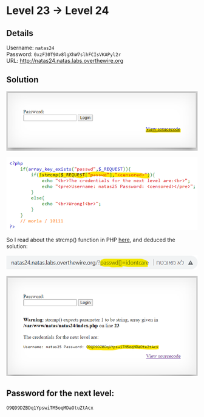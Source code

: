 # Level 23 → Level 24

## Details
Username: `natas24`<br />
Password: `0xzF30T9Av8lgXhW7slhFCIsVKAPyl2r`<br />
URL:      http://natas24.natas.labs.overthewire.org

## Solution
![](0.png)

![](1.png)

So I read about the strcmp() function in PHP [here](https://www.php.net/manual/en/function.strcmp.php), and deduced the solution:

![](2.png)

![](3.png)

## Password for the next level:
```
O9QD9DZBDq1YpswiTM5oqMDaOtuZtAcx
```
